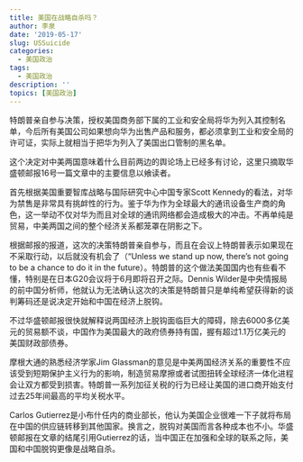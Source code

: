 ```yaml
---
title: 美国在战略自杀吗？
author: 李泉
date: '2019-05-17'
slug: USSuicide
categories:
  - 美国政治
tags:
  - 美国政治
description: ''
topics: [美国政治]
---
```


特朗普亲自参与决策，授权美国商务部下属的工业和安全局将华为列入其控制名单，今后所有美国公司如果想向华为出售产品和服务，都必须拿到工业和安全局的许可证，实际上就相当于把华为列入了美国出口管制的黑名单。

这个决定对中美两国意味着什么目前两边的舆论场上已经多有讨论，这里只摘取华盛顿邮报16号一篇文章中的主要信息以飨读者。

首先根据美国重要智库战略与国际研究中心中国专家Scott Kennedy的看法，对华为禁售是非常具有挑衅性的行为。鉴于华为作为全球最大的通讯设备生产商的角色，这一举动不仅对华为而且对全球的通讯网络都会造成极大的冲击。不再单纯是贸易，中美两国之间的整个经济关系都笼罩在阴影之下。

根据邮报的报道，这次的决策特朗普亲自参与，而且在会议上特朗普表示如果现在不采取行动，以后就没有机会了（“Unless we stand up now, there’s not going to be a chance to do it in the future）。特朗普的这个做法美国国内也有些看不懂，特别是在日本G20会议将于6月即将召开之际。Dennis Wilder是中央情报局的前中国分析师，他就认为无法确认这次的决策是特朗普只是单纯希望获得新的谈判筹码还是说决定开始和中国在经济上脱钩。

不过华盛顿邮报很快就解释说两国经济上脱钩面临巨大的障碍，除去6000多亿美元的贸易额不谈，中国作为美国最大的政府债券持有国，握有超过1.1万亿美元的美国财政部债券。

摩根大通的熟悉经济学家Jim Glassman的意见是中美两国经济关系的重要性不应该受到短期保护主义行为的影响，制造贸易摩擦或者试图扭转全球经济一体化进程会让双方都受到损害。特朗普一系列加征关税的行为已经让美国的进口商开始支付过去25年间最高的平均关税水平。

Carlos Gutierrez是小布什任内的商业部长，他认为美国企业很难一下子就将布局在中国的供应链转移到其他国家。换言之，脱钩对美国而言各种成本也不小。华盛顿邮报在文章的结尾引用Gutierrez的话，当中国正在加强和全球的联系之际，美国和中国脱钩更像是战略自杀。

